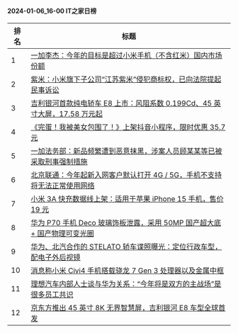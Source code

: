#### 2024-01-06_16-00  IT之家日榜

| 排名 | 标题|
| --- | ---|
| 1 | [一加李杰：今年的目标是超过小米手机（不含红米）国内市场份额](https://www.ithome.com/0/743/593.htm) |
| 2 | [紫米：小米旗下子公司“江苏紫米”侵犯商标权，已向法院提起民事诉讼](https://www.ithome.com/0/743/658.htm) |
| 3 | [吉利银河首款纯电轿车 E8 上市：风阻系数 0.199Cd、45 英寸大屏，17.58 万元起](https://www.ithome.com/0/743/628.htm) |
| 4 | [《完蛋！我被美女包围了！》上架抖音小程序，限时优惠 35.7 元](https://www.ithome.com/0/743/647.htm) |
| 5 | [一加法务部：新品频繁遭到恶意抹黑，涉案人员顾某某等已被采取刑事强制措施](https://www.ithome.com/0/743/582.htm) |
| 6 | [北京联通：今年起新入网客户默认打开 4G / 5G，手机不支持将无法正常使用网络](https://www.ithome.com/0/743/606.htm) |
| 7 | [小米 3A 快充数据线上架：适用于苹果 iPhone 15 手机，售价 19 元](https://www.ithome.com/0/743/584.htm) |
| 8 | [华为 P70 手机 Deco 玻璃饰板泄露，采用 50MP 国产超大底 + 国产物理可变光圈](https://www.ithome.com/0/743/682.htm) |
| 9 | [华为、北汽合作的 STELATO 轿车谍照曝光：定位行政车型，配电子外后视镜](https://www.ithome.com/0/743/614.htm) |
| 10 | [消息称小米 Civi4 手机搭载骁龙 7 Gen 3 处理器以及金属中框](https://www.ithome.com/0/743/644.htm) |
| 11 | [理想汽车内部人士谈与华为关系：“今年将是双方的主战场”是很多员工共识](https://www.ithome.com/0/743/588.htm) |
| 12 | [京东方推出 45 英寸 8K 无界智慧屏，吉利银河 E8 车型全球首发](https://www.ithome.com/0/743/636.htm) |
